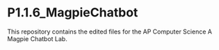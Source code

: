 # P1.1.6_MagpieChatbot
This repository contains the edited files for the AP Computer Science A Magpie Chatbot Lab.
